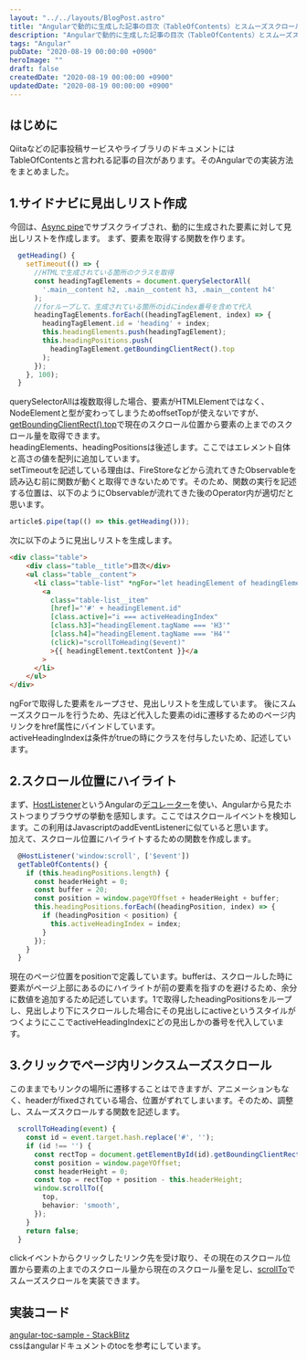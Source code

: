 ```yaml
---
layout: "../../layouts/BlogPost.astro"
title: "Angularで動的に生成した記事の目次（TableOfContents）とスムーズスクロールを実装する"
description: "Angularで動的に生成した記事の目次（TableOfContents）とスムーズスクロールを実装する"
tags: "Angular"
pubDate: "2020-08-19 00:00:00 +0900"
heroImage: ""
draft: false
createdDate: "2020-08-19 00:00:00 +0900"
updatedDate: "2020-08-19 00:00:00 +0900"
---
```


## はじめに
Qiitaなどの記事投稿サービスやライブラリのドキュメントにはTableOfContentsと言われる記事の目次があります。そのAngularでの実装方法をまとめました。

## 1.サイドナビに見出しリスト作成
今回は、[Async pipe](https://angular.jp/guide/observables-in-angular.en#async-pipe)でサブスクライブされ、動的に生成された要素に対して見出しリストを作成します。
まず、要素を取得する関数を作ります。

```typescript
  getHeading() {
    setTimeout(() => {
      //HTMLで生成されている箇所のクラスを取得
      const headingTagElements = document.querySelectorAll(
        '.main__content h2, .main__content h3, .main__content h4'
      );
      //forループして、生成されている箇所のidにindex番号を含めて代入
      headingTagElements.forEach((headingTagElement, index) => {
        headingTagElement.id = 'heading' + index;
        this.headingElements.push(headingTagElement);
        this.headingPositions.push(
          headingTagElement.getBoundingClientRect().top
        );
      });
    }, 100);
  }
```
querySelectorAllは複数取得した場合、要素がHTMLElementではなく、NodeElementと型が変わってしまうためoffsetTopが使えないですが、[getBoundingClientRect().top](https://developer.mozilla.org/ja/docs/Web/API/Element/getBoundingClientRect)で現在のスクロール位置から要素の上までのスクロール量を取得できます。  
headingElements、headingPositionsは後述します。ここではエレメント自体と高さの値を配列に追加しています。  
setTimeoutを記述している理由は、FireStoreなどから流れてきたObservableを読み込む前に関数が動くと取得できないためです。そのため、関数の実行を記述する位置は、以下のようにObservableが流れてきた後のOperator内が適切だと思います。

```typescript
article$.pipe(tap(() => this.getHeading()));
```
次に以下のように見出しリストを生成します。

```html
<div class="table">
    <div class="table__title">目次</div>
    <ul class="table__content">
      <li class="table-list" *ngFor="let headingElement of headingElements; index as i">
        <a
          class="table-list__item"
          [href]="'#' + headingElement.id"
          [class.active]="i === activeHeadingIndex"
          [class.h3]="headingElement.tagName === 'H3'"
          [class.h4]="headingElement.tagName === 'H4'"
          (click)="scrollToHeading($event)"
          >{{ headingElement.textContent }}</a
        >
      </li>
    </ul>
</div>
```
ngForで取得した要素をループさせ、見出しリストを生成しています。
後にスムーズスクロールを行うため、先ほど代入した要素のidに遷移するためのページ内リンクをhref属性にバインドしています。  
activeHeadingIndexは条件がtrueの時にクラスを付与したいため、記述しています。

## 2.スクロール位置にハイライト
まず、[HostListener](https://angular.jp/api/core/HostListener)というAngularの[デコレーター](https://qiita.com/taqm/items/4bfd26dfa1f9610128bc)を使い、Angularから見たホストつまりブラウザの挙動を感知します。ここではスクロールイベントを検知します。この利用はJavascriptのaddEventListenerに似ていると思います。  
加えて、スクロール位置にハイライトするための関数を作成します。

```typescript
  @HostListener('window:scroll', ['$event'])
  getTableOfContents() {
    if (this.headingPositions.length) {
      const headerHeight = 0;
      const buffer = 20;
      const position = window.pageYOffset + headerHeight + buffer;
      this.headingPositions.forEach((headingPosition, index) => {
        if (headingPosition < position) {
          this.activeHeadingIndex = index;
        }
      });
    }
  }
```
現在のページ位置をpositionで定義しています。bufferは、スクロールした時に要素がページ上部にあるのにハイライトが前の要素を指すのを避けるため、余分に数値を追加するため記述しています。1で取得したheadingPositionsをループし、見出しより下にスクロールした場合にその見出しにactiveというスタイルがつくようにここでactiveHeadingIndexにどの見出しかの番号を代入しています。

## 3.クリックでページ内リンクスムーズスクロール
このままでもリンクの場所に遷移することはできますが、アニメーションもなく、headerがfixedされている場合、位置がずれてしまいます。そのため、調整し、スムーズスクロールする関数を記述します。

```typescript
  scrollToHeading(event) {
    const id = event.target.hash.replace('#', '');
    if (id !== '') {
      const rectTop = document.getElementById(id).getBoundingClientRect().top;
      const position = window.pageYOffset;
      const headerHeight = 0;
      const top = rectTop + position - this.headerHeight;
      window.scrollTo({
        top,
        behavior: 'smooth',
      });
    }
    return false;
  }
```
clickイベントからクリックしたリンク先を受け取り、その現在のスクロール位置から要素の上までのスクロール量から現在のスクロール量を足し、[scrollTo](https://developer.mozilla.org/ja/docs/Web/API/Window/scrollTo)でスムーズスクロールを実装できます。

## 実装コード
[angular-toc-sample - StackBlitz](https://stackblitz.com/edit/angular-toc-sample)  
cssはangularドキュメントのtocを参考にしています。
